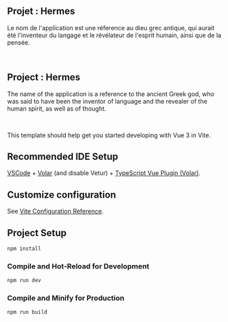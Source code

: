 ## Projet : Hermes ##
Le nom de l'application est une réference au dieu grec antique, qui aurait été l'inventeur du langage et le révélateur de l'esprit humain, ainsi que de la pensée.

<br>

## Project : Hermes ##
The name of the application is a reference to the ancient Greek god, who was said to have been the inventor of language and the revealer of the human spirit, as well as of thought.

<br>

This template should help get you started developing with Vue 3 in Vite.

## Recommended IDE Setup

[VSCode](https://code.visualstudio.com/) + [Volar](https://marketplace.visualstudio.com/items?itemName=Vue.volar) (and disable Vetur) + [TypeScript Vue Plugin (Volar)](https://marketplace.visualstudio.com/items?itemName=Vue.vscode-typescript-vue-plugin).

## Customize configuration

See [Vite Configuration Reference](https://vitejs.dev/config/).

## Project Setup

```sh
npm install
```

### Compile and Hot-Reload for Development

```sh
npm run dev
```

### Compile and Minify for Production

```sh
npm run build
```
